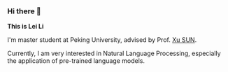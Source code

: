 ### Hi there 👋
**This is Lei Li**

I'm master student at Peking University, advised by Prof. [Xu SUN](https://xusun.org).

Currently, I am very interested in Natural Language Processing, especially the application of pre-trained language models.


<!--
**TobiasLee/TobiasLee** is a ✨ _special_ ✨ repository because its `README.md` (this file) appears on your GitHub profile.

Here are some ideas to get you started:

- 🔭 I’m currently working on ...
- 🌱 I’m currently learning ...
- 👯 I’m looking to collaborate on ...
- 🤔 I’m looking for help with ...
- 💬 Ask me about ...
- 📫 How to reach me: ...
- 😄 Pronouns: ...
- ⚡ Fun fact: ...
-->
